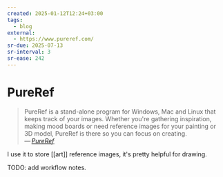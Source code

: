 ```yaml
---
created: 2025-01-12T12:24+03:00
tags:
  - blog
external:
  - https://www.pureref.com/
sr-due: 2025-07-13
sr-interval: 3
sr-ease: 242
---
```


# PureRef

> PureRef is a stand-alone program for Windows, Mac and Linux that keeps track
> of your images. Whether you're gathering inspiration, making mood boards or
> need reference images for your painting or 3D model, PureRef is there so you
> can focus on creating.\
> — <cite>[PureRef](https://www.pureref.com/)</cite>

I use it to store [[art]] reference images, it's pretty helpful for drawing.

TODO: add workflow notes.
